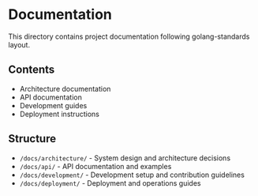 # Documentation

This directory contains project documentation following golang-standards layout.

## Contents

- Architecture documentation
- API documentation
- Development guides
- Deployment instructions

## Structure

- `/docs/architecture/` - System design and architecture decisions
- `/docs/api/` - API documentation and examples  
- `/docs/development/` - Development setup and contribution guidelines
- `/docs/deployment/` - Deployment and operations guides